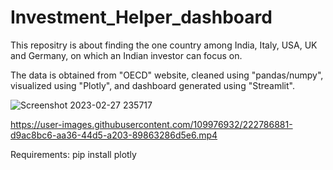 # Investment_Helper_dashboard
This repositry is about finding the one country among India, Italy, USA, UK and Germany, on which an Indian investor can focus on. 

The data is obtained from "OECD" website, cleaned using "pandas/numpy", visualized using "Plotly", and dashboard generated using "Streamlit". 


![Screenshot 2023-02-27 235717](https://user-images.githubusercontent.com/109976932/221651355-40f52693-a603-40d7-a616-eb4507384067.png)







https://user-images.githubusercontent.com/109976932/222786881-d9ac8bc6-aa36-44d5-a203-89863286d5e6.mp4







Requirements:
pip install plotly
